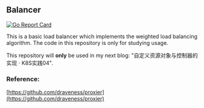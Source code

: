 ## Balancer
[![Go Report Card](https://goreportcard.com/badge/github.com/hliangzhao/balancer)](https://goreportcard.com/report/github.com/hliangzhao/balancer)

This is a basic load balancer which implements the weighted load balancing algorithm.
The code in this repository is only for studying usage.

This repository will **only** be used in my next blog: "自定义资源对象与控制器的实现 · K8S实践04".

### Reference:
[https://github.com/draveness/proxier](https://github.com/draveness/proxier)
